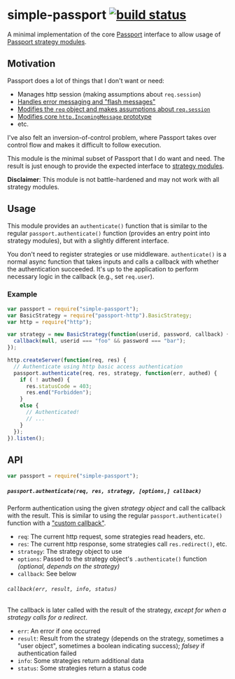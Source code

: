 # simple-passport [![build status](https://secure.travis-ci.org/parshap/simple-passport.svg?branch=master)](http://travis-ci.org/parshap/simple-passport)

A minimal implementation of the core [Passport][] interface to allow
usage of [Passport strategy modules][].

[passport]: http://passportjs.org/
[passport strategy modules]: https://www.npmjs.com/browse/keyword/passport

## Motivation

Passport does a lot of things that I don't want or need:

 * Manages http session (making assumptions about `req.session`)
 * [Handles error messaging and "flash messages"][messages]
 * [Modifies the `req` object and makes assumptions about
   `req.session`][req]
 * [Modifies core `http.IncomingMessage` prototype][incomingmessage]
 * etc.

[incomingmessage]: https://github.com/jaredhanson/passport/blob/aa7420756c2c4d430835c3a694c0281343133bb9/lib/http/request.js#L5
[req]: https://github.com/jaredhanson/passport/blob/aa7420756c2c4d430835c3a694c0281343133bb9/lib/middleware/initialize.js#L45-L51
[messages]: https://github.com/jaredhanson/passport/blob/aa7420756c2c4d430835c3a694c0281343133bb9/lib/middleware/authenticate.js#L95-L123

I've also felt an inversion-of-control problem, where Passport takes
over control flow and makes it difficult to follow execution.

This module is the minimal subset of Passport that I do want and need.
The result is just enough to provide the expected interface to [strategy
modules][passport strategy modules].

**Disclaimer**: This module is not battle-hardened and may not work
with all strategy modules.

## Usage

This module provides an `authenticate()` function that is similar to the
regular `passport.authenticate()` function (provides an entry point
into strategy modules), but with a slightly different interface.

You don't need to register strategies or use middleware.
`authenticate()` is a normal async function that takes inputs and calls
a callback with whether the authentication succeeded. It's up to the
application to perform necessary logic in the callback (e.g., set
`req.user`).

### Example

```js
var passport = require("simple-passport");
var BasicStrategy = require("passport-http").BasicStrategy;
var http = require("http");

var strategy = new BasicStrategy(function(userid, password, callback) {
  callback(null, userid === "foo" && password === "bar");
});

http.createServer(function(req, res) {
  // Authenticate using http basic access authentication
  passport.authenticate(req, res, strategy, function(err, authed) {
    if ( ! authed) {
      res.statusCode = 403;
      res.end("Forbidden");
    }
    else {
      // Authenticated!
      // ...
    }
  });
}).listen();
```

## API

```js
var passport = require("simple-passport");
```

##### `passport.authenticate(req, res, strategy, [options,] callback)`

Perform authentication using the given *strategy object* and call the
callback with the result. This is similar to using the regular
`passport.authenticate()` function with a
["custom callback"][custom callback].

[custom callback]: http://passportjs.org/docs#custom-callback

 * `req`: The current http request, some strategies read headers, etc.
 * `res`: The current http response, some strategies call
   `res.redirect()`, etc.
 * `strategy`: The strategy object to use
 * `options`: Passed to the strategy object's `.authenticate()`
   function *(optional, depends on the strategy)*
 * `callback`: See below

###### `callback(err, result, info, status)`

The callback is later called with the result of the strategy, *except
for when a strategy calls for a redirect*.

 * `err`: An error if one occurred
 * `result`: Result from the strategy (depends on the strategy,
   sometimes a "user object", sometimes a boolean indicating success);
   *falsey* if authentication failed
 * `info`: Some strategies return additional data
 * `status`: Some strategies return a status code
